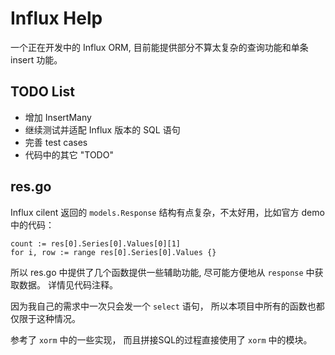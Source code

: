 # Influx Help

一个正在开发中的 Influx ORM, 目前能提供部分不算太复杂的查询功能和单条 insert 功能。

## TODO List

* 增加 InsertMany
* 继续测试并适配 Influx 版本的 SQL 语句
* 完善 test cases
* 代码中的其它 "TODO"


## res.go

Influx cilent 返回的 `models.Response` 结构有点复杂，不太好用，比如官方 demo 中的代码：

 ```
count := res[0].Series[0].Values[0][1]
for i, row := range res[0].Series[0].Values {}
```
所以 res.go 中提供了几个函数提供一些辅助功能, 尽可能方便地从 `response` 中获取数据。 详情见代码注释。

因为我自己的需求中一次只会发一个 `select` 语句， 所以本项目中所有的函数也都仅限于这种情况。

参考了 `xorm` 中的一些实现， 而且拼接SQL的过程直接使用了 `xorm` 中的模块。